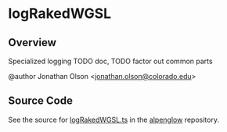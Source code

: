# logRakedWGSL

## Overview

Specialized logging TODO doc, TODO factor out common parts

@author Jonathan Olson &lt;jonathan.olson@colorado.edu&gt;



## Source Code

See the source for [logRakedWGSL.ts](https://github.com/phetsims/alpenglow/blob/main/js/webgpu/wgsl/gpu/logRakedWGSL.ts) in the [alpenglow](https://github.com/phetsims/alpenglow) repository.
